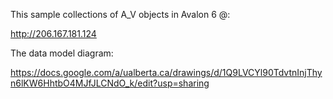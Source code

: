 This sample collections of A_V objects in Avalon 6 @:

http://206.167.181.124

The data model diagram:

https://docs.google.com/a/ualberta.ca/drawings/d/1Q9LVCYl90TdvtnInjThyn6lKW6HhtbO4MJfJLCNdO_k/edit?usp=sharing

